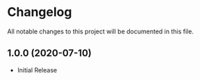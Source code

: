 # Changelog
All notable changes to this project will be documented in this file.


## 1.0.0 (2020-07-10)

* Initial Release